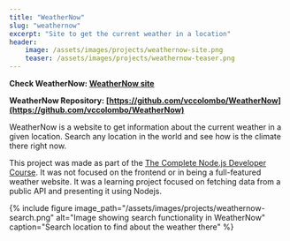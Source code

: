 ```yaml
---
title: "WeatherNow"
slug: "weathernow"
excerpt: "Site to get the current weather in a location"
header:
    image: /assets/images/projects/weathernow-site.png
    teaser: /assets/images/projects/weathernow-teaser.png
---
```


**Check WeatherNow: [WeatherNow site](https://vccolombo-weather-site.herokuapp.com/)**

**WeatherNow Repository: [https://github.com/vccolombo/WeatherNow](https://github.com/vccolombo/WeatherNow)**

WeatherNow is a website to get information about the current weather in a given location. Search any location in the world and see how is the climate there right now.

This project was made as part of the [The Complete Node.js Developer Course](https://www.udemy.com/course/the-complete-nodejs-developer-course-2/). It was not focused on the frontend or in being a full-featured weather website. It was a learning project focused on fetching data from a public API and presenting it using Nodejs. 

{% include figure image_path="/assets/images/projects/weathernow-search.png" alt="Image showing search functionality in WeatherNow" caption="Search location to find about the weather there" %}